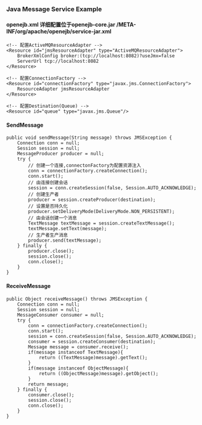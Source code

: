 ### Java Message Service Example
#### openejb.xml 详细配置位于openejb-core.jar /META-INF/org/apache/openejb/service-jar.xml

	<!-- 配置ActiveMQResourceAdapter -->
	<Resource id="jmsResourceAdapter" type="ActiveMQResourceAdapter">
		BrokerXmlConfig broker:(tcp://localhost:8082)?useJmx=false
        ServerUrl tcp://localhost:8082
	</Resource>
	
	<!-- 配置ConnectionFactory -->
	<Resource id="connectionFactory" type="javax.jms.ConnectionFactory">
		ResourceAdapter jmsResourceAdapter
	</Resource>
	
	<!-- 配置Destination(Queue) -->
	<Resource id="queue" type="javax.jms.Queue"/>

#### SendMessage

	public void sendMessage(String message) throws JMSException {
		Connection conn = null;
		Session session = null;
		MessageProducer producer = null;
		try {
			// 创建一个连接,connectonFactory为配置资源注入
			conn = connectionFactory.createConnection();
			conn.start();
			// 由连接创建会话
			session = conn.createSession(false, Session.AUTO_ACKNOWLEDGE);
			// 创建生产者
			producer = session.createProducer(destination);
			// 设置是否持久化
			producer.setDeliveryMode(DeliveryMode.NON_PERSISTENT);
			// 由会话创建一个消息
			TextMessage textMessage = session.createTextMessage();
			textMessage.setText(message);
			// 生产者生产消息
			producer.send(textMessage);
		} finally {
			producer.close();
			session.close();
			conn.close();
		}
	}

#### ReceiveMessage	
	
	public Object receiveMessage() throws JMSException {
		Connection conn = null;
		Session session = null;
		MessageConsumer consumer = null;
		try {
			conn = connectionFactory.createConnection();
			conn.start();
			session = conn.createSession(false, Session.AUTO_ACKNOWLEDGE);
			consumer = session.createConsumer(destination);
			Message message = consumer.receive();
			if(message instanceof TextMessage){
				return ((TextMessage)message).getText();
			}
			if(message instanceof ObjectMessage){
				return ((ObjectMessage)message).getObject();
			}
			return message;
		} finally {
			consumer.close();
			session.close();
			conn.close();
		}
	}	
	